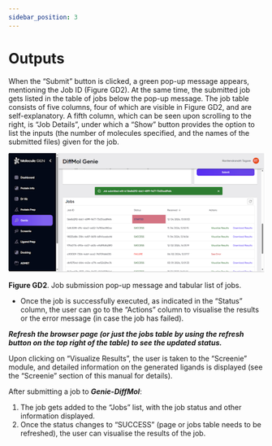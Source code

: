 ```yaml
---
sidebar_position: 3
---
```


# Outputs

When the “Submit” button is clicked, a green pop-up message appears, mentioning the Job ID (Figure GD2). At the same time, the submitted job gets listed in the table of jobs below the pop-up message. The job table consists of five columns, four of which are visible in Figure GD2, and are self-explanatory. A fifth column, which can be seen upon scrolling to the right, is “Job Details”, under which a “Show” button provides the option to list the inputs (the number of molecules specified, and the names of the submitted files) given for the job.




![output](../Genie//img/output.png)


**Figure GD2**. Job submission pop-up message and tabular list of jobs.


- Once the job is successfully executed, as indicated in the “Status” column, the user can go to the “Actions” column to visualise the results or the error message (in case the job has failed). 


***Refresh the browser page (or just the jobs table by using the refresh button on the top right of the table) to see the updated status.***



Upon clicking on “Visualize Results”, the user is taken to the “Screenie” module, and detailed information on the generated ligands is displayed (see the “Screenie” section of this manual for details).


After submitting a job to ***Genie-DiffMol***:
1. The job gets added to the “Jobs” list, with the job status and other information displayed.
2. Once the status changes to “SUCCESS” (page or jobs table needs to be refreshed), the user can visualise the results of the job.
